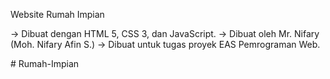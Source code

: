 Website Rumah Impian

-> Dibuat dengan HTML 5, CSS 3, dan JavaScript.
-> Dibuat oleh Mr. Nifary (Moh. Nifary Afin S.)
-> Dibuat untuk tugas proyek EAS Pemrograman Web.
 
#   R u m a h - I m p i a n 
 
 
